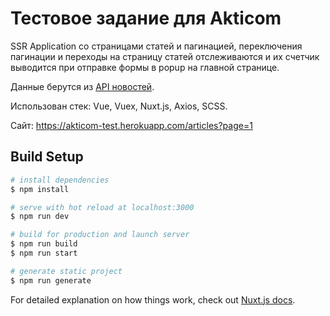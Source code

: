 # Тестовое задание для Akticom
SSR Application со страницами статей и пагинацией, переключения пагинации и переходы 
на страницу статей отслеживаются и их счетчик выводится при отправке формы в popup на главной странице.

Данные берутся из [API новостей](http://newsapi.org).

Использован стек: Vue, Vuex, Nuxt.js, Axios, SCSS.

Сайт: https://akticom-test.herokuapp.com/articles?page=1

## Build Setup

```bash
# install dependencies
$ npm install

# serve with hot reload at localhost:3000
$ npm run dev

# build for production and launch server
$ npm run build
$ npm run start

# generate static project
$ npm run generate
```

For detailed explanation on how things work, check out [Nuxt.js docs](https://nuxtjs.org).
